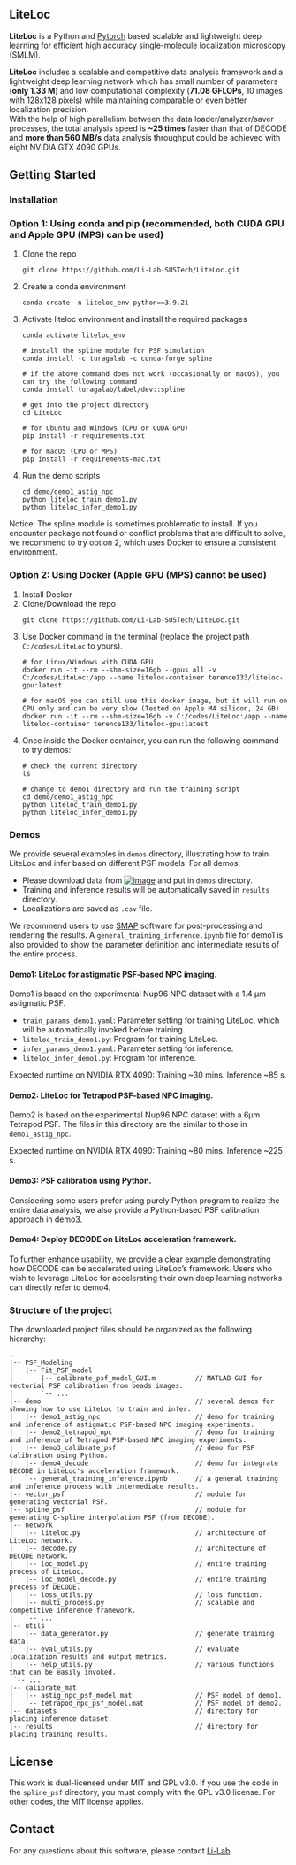 <!-- ABOUT THE PROJECT -->
## LiteLoc 
**LiteLoc** is a Python and [Pytorch](http://pytorch.org/) based scalable and lightweight deep learning for efficient high accuracy single-molecule localization microscopy (SMLM). 

**LiteLoc** includes a scalable and competitive data analysis framework and a lightweight deep learning network which has small number of parameters (**only 1.33 M**) and low computational complexity (**71.08 GFLOPs**, 10 images with 128x128 pixels) while maintaining comparable or even better localization precision. \
With the help of high parallelism between the data loader/analyzer/saver processes, the total analysis speed is **~25 times** faster than that of DECODE and **more than 560 MB/s** data analysis throughput could be achieved with eight NVIDIA GTX 4090 GPUs.


<!-- GETTING STARTED -->

## Getting Started

### Installation

### Option 1: Using conda and pip (recommended, both CUDA GPU and Apple GPU (MPS) can be used)
1. Clone the repo
   ```
   git clone https://github.com/Li-Lab-SUSTech/LiteLoc.git
   ```
3. Create a conda environment 
   ```
   conda create -n liteloc_env python==3.9.21
   ```
4. Activate liteloc environment and install the required packages
   ```
   conda activate liteloc_env
   
   # install the spline module for PSF simulation
   conda install -c turagalab -c conda-forge spline
   
   # if the above command does not work (occasionally on macOS), you can try the following command
   conda install turagalab/label/dev::spline
   
   # get into the project directory
   cd LiteLoc
   
   # for Ubuntu and Windows (CPU or CUDA GPU)
   pip install -r requirements.txt
   
   # for macOS (CPU or MPS)
   pip install -r requirements-mac.txt
5. Run the demo scripts
   ```
   cd demo/demo1_astig_npc
   python liteloc_train_demo1.py
   python liteloc_infer_demo1.py
   ```

Notice: The spline module is sometimes problematic to install. If you encounter 
package not found or conflict problems that are difficult to solve, we recommend to try option 2, which 
uses Docker to ensure a consistent environment.

### Option 2: Using Docker (Apple GPU (MPS) cannot be used)

1. Install Docker 
2. Clone/Download the repo
   ```
   git clone https://github.com/Li-Lab-SUSTech/LiteLoc.git
   ```
3. Use Docker command in the terminal (replace the project path `C:/codes/LiteLoc` to yours).
   ``` 
   # for Linux/Windows with CUDA GPU
   docker run -it --rm --shm-size=16gb --gpus all -v C:/codes/LiteLoc:/app --name liteloc-container terence133/liteloc-gpu:latest
   
   # for macOS you can still use this docker image, but it will run on CPU only and can be very slow (Tested on Apple M4 silicon, 24 GB)
   docker run -it --rm --shm-size=16gb -v C:/codes/LiteLoc:/app --name liteloc-container terence133/liteloc-gpu:latest
   ```
4. Once inside the Docker container, you can run the following command to try demos:
   ```
   # check the current directory
   ls
   
   # change to demo1 directory and run the training script
   cd demo/demo1_astig_npc
   python liteloc_train_demo1.py
   python liteloc_infer_demo1.py
   ```

<!-- USAGE EXAMPLES -->
### Demos
We provide several examples in ```demos``` directory, illustrating how to train LiteLoc and infer based on different PSF models.
For all demos: 
* []() Please download data from [![image](https://zenodo.org/badge/DOI/10.5281/zenodo.15696718.svg)](https://zenodo.org/records/15696718) and put in ```demos``` directory.
* []() Training and inference results will be automatically saved in ```results``` directory.
* []() Localizations are saved as ```.csv``` file.

We recommend users to use [SMAP](https://www.nature.com/articles/s41592-020-0938-1) software for post-processing and 
rendering the results. A ```general_training_inference.ipynb``` file for demo1 is also provided to show the parameter definition 
and intermediate results of the entire process.
#### Demo1: LiteLoc for astigmatic PSF-based NPC imaging.
Demo1 is based on the experimental Nup96 NPC dataset with a 1.4 μm astigmatic PSF.
* []() ```train_params_demo1.yaml```: Parameter setting for training LiteLoc, which will be automatically invoked before training.
* []() ```liteloc_train_demo1.py```: Program for training LiteLoc.
* []() ```infer_params_demo1.yaml```: Parameter setting for inference.
* []() ```liteloc_infer_demo1.py```: Program for inference.

Expected runtime on NVIDIA RTX 4090: Training ~30 mins. Inference ~85 s.
#### Demo2: LiteLoc for Tetrapod PSF-based NPC imaging.
Demo2 is based on the experimental Nup96 NPC dataset with a 6μm Tetrapod PSF. The files in this directory are the 
similar to those in ```demo1_astig_npc```.

Expected runtime on NVIDIA RTX 4090: Training ~80 mins. Inference ~225 s.

#### Demo3: PSF calibration using Python.
Considering some users prefer using purely Python program to realize the entire data analysis, we also provide 
a Python-based PSF calibration approach in demo3.

#### Demo4: Deploy DECODE on LiteLoc acceleration framework.
To further enhance usability, we provide a clear example demonstrating how DECODE can be accelerated using LiteLoc’s framework. 
Users who wish to leverage LiteLoc for accelerating their own deep learning networks can directly refer to demo4.


### Structure of the project
The downloaded project files should be organized as the following hierarchy:
   ```
.
|-- PSF_Modeling                                
|   |-- Fit_PSF_model
|       |-- calibrate_psf_model_GUI.m          // MATLAB GUI for vectorial PSF calibration from beads images.
|       `-- ...
|-- demo                                       // several demos for showing how to use LiteLoc to train and infer.
|   |-- demo1_astig_npc                        // demo for training and inference of astigmatic PSF-based NPC imaging experiments.
|   |-- demo2_tetrapod_npc                     // demo for training and inference of Tetrapod PSF-based NPC imaging experiments.
|   |-- demo3_calibrate_psf                    // demo for PSF calibration using Python.
|   |-- demo4_decode                           // demo for integrate DECODE in LiteLoc's acceleration framework.
|   `-- general_training_inference.ipynb       // a general training and inference process with intermediate results.
|-- vector_psf                                 // module for generating vectorial PSF. 
|-- spline_psf                                 // module for generating C-spline interpolation PSF (from DECODE).
|-- network
|   |-- liteloc.py                             // architecture of LiteLoc network.
|   |-- decode.py                              // architecture of DECODE network.
|   |-- loc_model.py                           // entire training process of LiteLoc.
|   |-- loc_model_decode.py                    // entire training process of DECODE.
|   |-- loss_utils.py                          // loss function.
|   |-- multi_process.py                       // scalable and competitive inference framework.         
|   `-- ...
|-- utils
|   |-- data_generator.py                      // generate training data.
|   |-- eval_utils.py                          // evaluate localization results and output metrics.
|   |-- help_utils.py                          // various functions that can be easily invoked.
    `-- ...
|-- calibrate_mat
|   |-- astig_npc_psf_model.mat                // PSF model of demo1.
|   `-- tetrapod_npc_psf_model.mat             // PSF model of demo2.
|-- datasets                                   // directory for placing inference dataset.
|-- results                                    // directory for placing training results.
   ```

<!-- LICENSE-MIT -->
## License

This work is dual-licensed under MIT and GPL v3.0.
If you use the code in the ```spline_psf``` directory, you must comply with the GPL v3.0 license. 
For other codes, the MIT license applies.


<!-- CONTACT -->
## Contact

For any questions about this software, please contact [Li-Lab](https://li-lab-sustech.github.io/).
